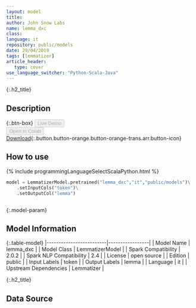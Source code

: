 ```yaml
---
layout: model
title: 
author: John Snow Labs
name: lemma_dxc
class: 
language: it
repository: public/models
date: 29/04/2019
tags: [lemmatizer]
article_header:
   type: cover
use_language_switcher: "Python-Scala-Java"
---
```


{:.h2_title}
## Description 




{:.btn-box}
<button class="button button-orange" disabled>Live Demo</button><br/><button class="button button-orange" disabled>Open in Colab</button><br/>[Download](https://s3.amazonaws.com/auxdata.johnsnowlabs.com/public/models/lemma_dxc_it_2.0.2_2.4_1556531469058.zip){:.button.button-orange.button-orange-trans.arr.button-icon}<br/>

## How to use 
<div class="tabs-box" markdown="1">

{% include programmingLanguageSelectScalaPython.html %}

```python
model = LemmatizerModel.pretrained("lemma_dxc","it","public/models")\
	.setInputCols("token")\
	.setOutputCol("lemma")
```

```scala

```
</div>



{:.model-param}
## Model Information

{:.table-model}
|-------------------------|-----------------|
| Model Name              | lemma_dxc       |
| Model Class             | LemmatizerModel |
| Spark Compatibility     | 2.0.2           |
| Spark NLP Compatibility | 2.4             |
| License                 | open source     |
| Edition                 | public          |
| Input Labels            | token           |
| Output Labels           | lemma           |
| Language                | it              |
| Upstream Dependencies   | Lemmatizer      |




{:.h2_title}
## Data Source


